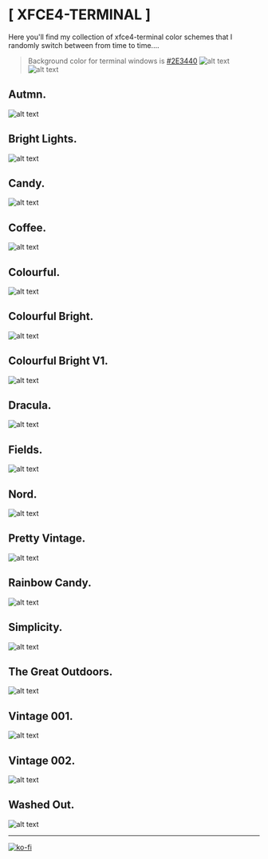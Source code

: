 # [ XFCE4-TERMINAL ]

Here you'll find my collection of xfce4-terminal color schemes that I randomly switch between from time to time....  

> Background color for terminal windows is [#2E3440](https://www.colorhexa.com/2e3440)
![alt text](https://i.imgur.com/UiswLj7.jpg "#2E3440")![alt text](https://i.imgur.com/UiswLj7.jpg "#2E3440")

## Autmn.
![alt text](http://i.imgur.com/QQCvzp0.png "Autmn")

## Bright Lights.
![alt text](http://i.imgur.com/BcDKlLp.png "Bright Lights")

## Candy.
![alt text](http://i.imgur.com/BWN9Of5.png "Candy")

## Coffee.
![alt text](https://imgur.com/1m1yvkw.png "Coffee")

## Colourful.
![alt text](http://i.imgur.com/lo3Kjxn.png "Colourful")

## Colourful Bright.
![alt text](http://i.imgur.com/Ve3SZR2.png "Colourful Bright")

## Colourful Bright V1.
![alt text](http://i.imgur.com/5fSg1fO.png "Colourful Bright V1")

## Dracula.
![alt text](http://i.imgur.com/L3D1wCv.png "Dracula")

## Fields.
![alt text](http://i.imgur.com/erNkYG1.png "Fields")

## Nord.
![alt text](http://i.imgur.com/OmQclKp.png "Nord")

## Pretty Vintage.
![alt text](http://i.imgur.com/cMsCJK5.png "Pretty Vintage")

## Rainbow Candy.
![alt text](http://i.imgur.com/nQuCF0J.png "Rainbow Candy")

## Simplicity.
![alt text](http://i.imgur.com/PVWdwQa.png "Simplicity")

## The Great Outdoors.
![alt text](http://i.imgur.com/BCQTcvK.png "The Great Outdoors")

## Vintage 001.
![alt text](http://i.imgur.com/YOaLsC8.png "Vintage")

## Vintage 002.
![alt text](http://i.imgur.com/vuiCDqk.png "Old TV")

## Washed Out.
![alt text](http://i.imgur.com/BE30M6L.png "Washed Out")

----

[![ko-fi](https://ko-fi.com/img/githubbutton_sm.svg)](https://ko-fi.com/Z8Z44445F)
